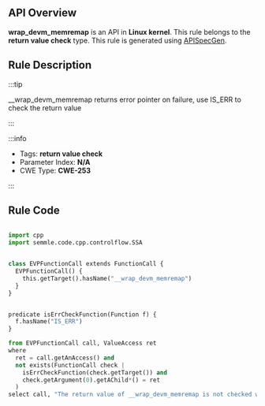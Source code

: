 ---
---


## API Overview
**wrap_devm_memremap** is an API in **Linux kernel**. This rule belongs to the **return value check** type. This rule is generated using [APISpecGen](../../tools/APISpecGen).
## Rule Description

:::tip

__wrap_devm_memremap returns error pointer on failure, use IS_ERR to check the return value

:::

:::info

- Tags: **return value check**
- Parameter Index: **N/A**
- CWE Type: **CWE-253**

:::

## Rule Code
```python

import cpp
import semmle.code.cpp.controlflow.SSA


class EVPFunctionCall extends FunctionCall {
  EVPFunctionCall() {
    this.getTarget().hasName("__wrap_devm_memremap")
  }
}


predicate isErrCheckFunction(Function f) {
  f.hasName("IS_ERR") 
}

from EVPFunctionCall call, ValueAccess ret
where
  ret = call.getAnAccess() and
  not exists(FunctionCall check |
    isErrCheckFunction(check.getTarget()) and
    check.getArgument(0).getAChild*() = ret
  )
select call, "The return value of __wrap_devm_memremap is not checked with IS_ERR."
    
```